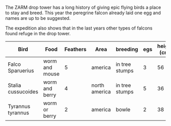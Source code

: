 The ZARM drop tower has a long history of giving epic flying birds a place to stay and breed.
This year the peregrine falcon already laid one egg and names are up to be suggested.

The expedition also shows that in the last years other types of falcons found refuge in the drop tower.


| Bird | Food | Feathers | Area | breeding | egs | height (cm) |
| --- | --- | --- | --- | --- | --- | --- |
| Falco Sparuerius | worm and mouse | 5 | america | in tree stumps | 3 | 56 |
| Stalia cussucoides | worm and berry | 4 | north america | in tree stumps | 5 | 36 |
| Tyrannus tyrannus | worm or berry | 2 | america | bowle | 2 | 38 |
